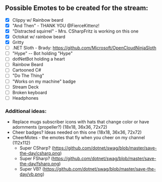## Possible Emotes to be created for the stream:

  - [x] Clippy w/ Rainbow beard
  - [x] "And Then" - THANK YOU @FierceKittenz!
  - [x] "Distracted squirrel" - Mrs. CSharpFritz is working on this one
  - [x] Octokat w/ rainbow beard
  - [x] Gritty
  - [ ] .NET Sloth - Brady:  https://github.com/Microsoft/OpenCloudNinjaSloth
  - [ ] "Hype" -- Bot holding "Hype"
  - [ ] dotNetBot holding a heart
  - [ ] Rainbow Beard
  - [ ] Cartooned C#
  - [ ] "Do The Thing"
  - [ ] "Works on my machine" badge
  - [ ] Stream Deck
  - [ ] Broken keyboard
  - [ ] Headphones

### Additional ideas:
  - Replace mugs subscriber icons with hats that change color or have adornments (propeller?) (18x18, 36x36, 72x72)
  - Cheer badges? Ideas needed on this one  (18x18, 36x36, 72x72)
  - CheerMotes - the emotes that fly when you cheer on my channel (112x112)   
    - Super CSharp? (https://github.com/dotnet/swag/blob/master/save-the-day/csharp.png)
    - Super FSharp? (https://github.com/dotnet/swag/blob/master/save-the-day/fsharp.png)
    - Super VB?  (https://github.com/dotnet/swag/blob/master/save-the-day/vb.png)
